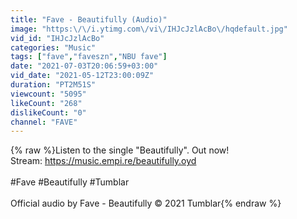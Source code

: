 ```yaml
---
title: "Fave - Beautifully (Audio)"
image: "https:\/\/i.ytimg.com\/vi\/IHJcJzlAcBo\/hqdefault.jpg"
vid_id: "IHJcJzlAcBo"
categories: "Music"
tags: ["fave","faveszn","NBU fave"]
date: "2021-07-03T20:06:59+03:00"
vid_date: "2021-05-12T23:00:09Z"
duration: "PT2M51S"
viewcount: "5095"
likeCount: "268"
dislikeCount: "0"
channel: "FAVE"
---
```

{% raw %}Listen to the single &quot;Beautifully&quot;. Out now!<br />Stream: <a rel="nofollow" target="blank" href="https://music.empi.re/beautifully.oyd">https://music.empi.re/beautifully.oyd</a><br /><br />#Fave #Beautifully #Tumblar<br /><br />Official audio by Fave - Beautifully © 2021 Tumblar{% endraw %}
